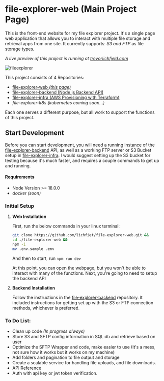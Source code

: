 
# file-explorer-web (Main Project Page)

This is the front-end website for my file explorer project. It's a single page web application that allows you to interact with multiple file storage and retrieval apps from one site. It currently supports: *S3 and FTP* as file storage types.

*A live preview of this project is running at  [trevorlichfield.com](https://trevorlichfield.com)*

![fileexplorer](https://github.com/lichfiet/file-explorer-web/assets/143028846/d13e5c49-fcaf-4852-a99b-5a54f19169ee)

This project consists of 4 Repositories:
- [file-explorer-web *(this page)*](https://github.com/lichfiet/file-explorer-web)
- [file-explorer-backend (Node.js Backend API)](https://github.com/lichfiet/file-explorer-backend)
- [file-explorer-infra (AWS Provisioning with Terraform)](https://github.com/lichfiet/file-explorer-infra)
- *file-explorer-k8s (kubernetes coming soon...)*

Each one serves a different purpose, but all work to support the functions of this project.


## Start Development
Before you can start development, you will need a running instance of the [file-explorer-backend](https://github.com/lichfiet/file-explorer-backend) API, as well as a working FTP server or S3 Bucket setup in [file-explorer-infra](https://github.com/lichfiet/file-explorer-infra). I would suggest setting up the S3 bucket for testing because it's much faster, and requires a couple commands to get up and running.

#### Requirements

- Node Version >= 18.0.0
- *docker (soon)*

### Initial Setup

1. **Web Installation**

    First, run the below commands in your linux terminal:

    ```bash
    git clone https://github.com/lichfiet/file-explorer-web.git &&
    cd ./file-explorer-web &&
    npm -i
    mv .env.sample .env
    ```

    And then to start, run `npm run dev`

    At this point, you can open the webpage, but you won't be able to interact with many of the functions. Next, you're going to need to setup the backend API

2. **Backend Installation**

    Follow the instructions in the [file-explorer-backend](https://github.com/lichfiet/file-explorer-backend) repository. It included instructions for getting set up with the S3 or FTP connection methods, whichever is preferred.

### To Do List:
- Clean up code *(In progress always)*
- Store S3 and SFTP config information in SQL db and retrieve based on user
- Optimize the SFTP Wrapper and code, make easier to use (It's a mess, not sure how it works but it works on my machine)
- Add folders and pagination to file output and storage
- Create a scalable service for handling file uploads, and file downloads.
- API Reference
- Auth with api key or jwt token verification.
